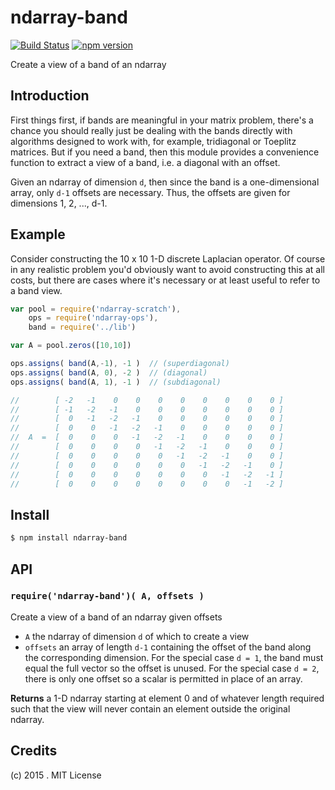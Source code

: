 # ndarray-band 

[![Build Status](https://travis-ci.org/scijs/ndarray-band.svg?branch=1.0.0)](https://travis-ci.org/scijs/ndarray-band) [![npm version](https://badge.fury.io/js/ndarray-band.svg)](http://badge.fury.io/js/ndarray-band)

Create a view of a band of an ndarray


## Introduction

First things first, if bands are meaningful in your matrix problem, there's a chance you should really just be dealing with the bands directly with algorithms designed to work with, for example, tridiagonal or Toeplitz matrices. But if you need a band, then this module provides a convenience function to extract a view of a band, i.e. a diagonal with an offset.

Given an ndarray of dimension `d`, then since the band is a one-dimensional array, only `d-1` offsets are necessary. Thus, the offsets are given for dimensions 1, 2, ..., d-1.


## Example

Consider constructing the 10 x 10 1-D discrete Laplacian operator. Of course in any realistic problem you'd obviously want to avoid constructing this at all costs, but there are cases where it's necessary or at least useful to refer to a band view.

```javascript
var pool = require('ndarray-scratch'),
    ops = require('ndarray-ops'),
    band = require('../lib')

var A = pool.zeros([10,10])

ops.assigns( band(A,-1), -1 )  // (superdiagonal)
ops.assigns( band(A, 0), -2 )  // (diagonal)
ops.assigns( band(A, 1), -1 )  // (subdiagonal)

//        [ -2   -1    0    0    0    0    0    0    0    0 ]
//        [ -1   -2   -1    0    0    0    0    0    0    0 ]
//        [  0   -1   -2   -1    0    0    0    0    0    0 ]
//        [  0    0   -1   -2   -1    0    0    0    0    0 ]
//  A  =  [  0    0    0   -1   -2   -1    0    0    0    0 ]
//        [  0    0    0    0   -1   -2   -1    0    0    0 ]
//        [  0    0    0    0    0   -1   -2   -1    0    0 ]
//        [  0    0    0    0    0    0   -1   -2   -1    0 ]
//        [  0    0    0    0    0    0    0   -1   -2   -1 ]
//        [  0    0    0    0    0    0    0    0   -1   -2 ]
```


## Install

```sh
$ npm install ndarray-band
```


## API

### `require('ndarray-band')( A, offsets )`
Create a view of a band of an ndarray given offsets

* `A` the ndarray of dimension `d` of which to create a view
* `offsets` an array of length `d-1` containing the offset of the band along the corresponding dimension. For the special case `d = 1`, the band must equal the full vector so the offset is unused. For the special case `d = 2`, there is only one offset so a scalar is permitted in place of an array.

**Returns** a 1-D ndarray starting at element 0 and of whatever length required such that the view will never contain an element outside the original ndarray.


## Credits

(c) 2015 . MIT License
